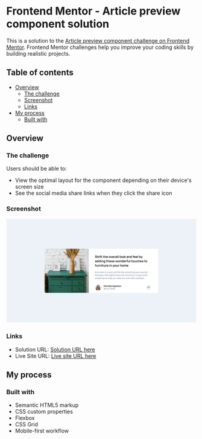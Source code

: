 # Frontend Mentor - Article preview component solution

This is a solution to the [Article preview component challenge on Frontend Mentor](https://www.frontendmentor.io/challenges/article-preview-component-dYBN_pYFT). Frontend Mentor challenges help you improve your coding skills by building realistic projects.

## Table of contents

- [Overview](#overview)
  - [The challenge](#the-challenge)
  - [Screenshot](#screenshot)
  - [Links](#links)
- [My process](#my-process)
  - [Built with](#built-with)

## Overview

### The challenge

Users should be able to:

- View the optimal layout for the component depending on their device's screen size
- See the social media share links when they click the share icon

### Screenshot

![](./screenshot.png)

### Links

- Solution URL: [Solution URL here](https://www.frontendmentor.io/solutions/article-preview-w4kkObniu)
- Live Site URL: [Live site URL here](https://article-preview-component-olppaemi.vercel.app/)

## My process

### Built with

- Semantic HTML5 markup
- CSS custom properties
- Flexbox
- CSS Grid
- Mobile-first workflow
